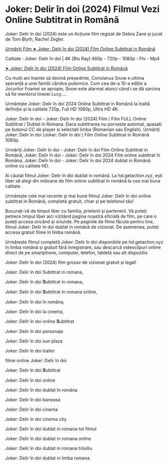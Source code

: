 # Joker: Delir în doi (2024) Filmul Vezi Online Subtitrat in Română 

Joker: Delir în doi (2024) este un Acțiune film regizat de Debra Zane și jucat de Tom Blyth, Rachel Zegler.

[Urmăriți Film ➤ Joker: Delir în doi (2024) Film Online Subtitrat in Română](https://bit.ly/40bqSmw)

Calitate : Joker: Delir în doi | 4K [Blu Ray] 460p - 720p - 1080p - Flv - Mp4

[➤ Joker: Delir în doi (2024) Film Online Subtitrat in Română](https://bit.ly/40bqSmw)

Cu mulți ani înainte să devină președinte, Coriolanus Snow e ultima speranță a unei familii cândva puternice. Cum cea de-a 10-a ediție a Jocurilor Foamei se apropie, Snow este alarmat atunci când i se dă sarcina să fie mentorul tinerei Lucy....

Urmărește Joker: Delir în doi 2024 Online Subtitrat in Română la înaltă definiție și la calitate 720p, Full HD 1080p, Ultra HD 4K.

Joker: Delir în doi - Joker: Delir în doi (2024) Film / Film FULL Online Subtitrat / Dublat in Romana. Daca subtitrarea nu porneste automat, apasati pe butonul CC de player si selectati limba (Romanian sau English). Urmăriți Joker: Delir în doi (Joker: Delir în doi ) Film Online Subtitrat in Română 1080p.

Urmăriți Joker: Delir în doi - Joker: Delir în doi Film Online Subtitrat in Română, Joker: Delir în doi - Joker: Delir în doi 2024 Film online subtitrat în Româna, Joker: Delir în doi - Joker: Delir în doi 2024 dublat in Română online cu calitate HD.

Ai căutat filmul Joker: Delir în doi dublat in română. La hd.getaction.xyz, ești liber să alegi din milioane de film online subtitrat în română la cea mai buna calitate.

Urmărește cele mai recente și mai bune filmul Joker: Delir în doi online subtitrat in Română, completă gratuit, chiar și pe telefonul tău!

Bucurați-vă de timpul liber cu familia, prietenii și partenerii. Vă puteți petrece timpul liber aici vizitând pagina noastră oficială de film, pe care o puteți accesa oricând și oriunde. Pe paginile de filme făcute pentru tine, filmul Joker: Delir în doi dublat in română de vizionat. De asemenea, puteți accesa gratuit filme în limba română.

Urmărește filmul completă Joker: Delir în doi disponibile pe hd.getaction.xyz în limba română și gratuit fără înregistrare, sau descarcă videoclipuri online direct de pe smartphone, computer, telefon, tabletă sau alt dispozitiv.

Joker: Delir în doi (2024) film grozav de vizionat gratuit și legal!

Joker: Delir în doi Subtitrat in romana,

Joker: Delir în doi 𝐒ubtitrat in romana,

Joker: Delir în doi 𝐒ubtitrat in romana online,

Joker: Delir în doi în româna,

Joker: Delir în doi la cinema,

Joker: Delir în doi online 𝐒ubtitrat

Joker: Delir în doi personaje

Joker: Delir în doi sun plaza

Joker: Delir în doi trailer

filme online Joker: Delir în doi

Joker: Delir în doi 𝐒ubtitrat

Joker: Delir în doi online

Joker: Delir în doi dublat în româna

Joker: Delir în doi baneasa

Joker: Delir în doi cinema

Joker: Delir în doi cinema city

Joker: Delir în doi dublat in romana tot filmul

Joker: Delir în doi dublat in romana online

Joker: Delir în doi dublat in romana trilulilu

Joker: Delir în doi dublat in limba romana
